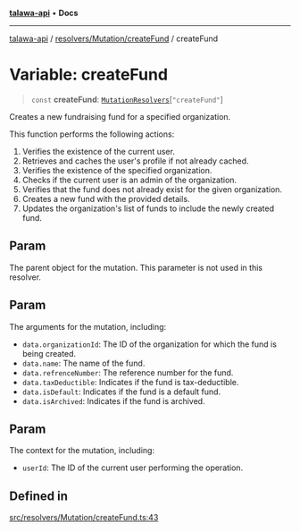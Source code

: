 [**talawa-api**](../../../../README.md) • **Docs**

***

[talawa-api](../../../../modules.md) / [resolvers/Mutation/createFund](../README.md) / createFund

# Variable: createFund

> `const` **createFund**: [`MutationResolvers`](../../../../types/generatedGraphQLTypes/type-aliases/MutationResolvers.md)\[`"createFund"`\]

Creates a new fundraising fund for a specified organization.

This function performs the following actions:
1. Verifies the existence of the current user.
2. Retrieves and caches the user's profile if not already cached.
3. Verifies the existence of the specified organization.
4. Checks if the current user is an admin of the organization.
5. Verifies that the fund does not already exist for the given organization.
6. Creates a new fund with the provided details.
7. Updates the organization's list of funds to include the newly created fund.

## Param

The parent object for the mutation. This parameter is not used in this resolver.

## Param

The arguments for the mutation, including:
  - `data.organizationId`: The ID of the organization for which the fund is being created.
  - `data.name`: The name of the fund.
  - `data.refrenceNumber`: The reference number for the fund.
  - `data.taxDeductible`: Indicates if the fund is tax-deductible.
  - `data.isDefault`: Indicates if the fund is a default fund.
  - `data.isArchived`: Indicates if the fund is archived.

## Param

The context for the mutation, including:
  - `userId`: The ID of the current user performing the operation.

## Defined in

[src/resolvers/Mutation/createFund.ts:43](https://github.com/PalisadoesFoundation/talawa-api/blob/6712e9940a5702665afc506fa9f6e9d7e1dc7991/src/resolvers/Mutation/createFund.ts#L43)
